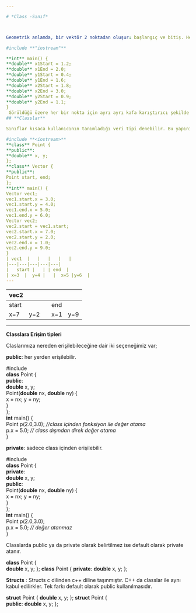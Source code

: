 ```yaml
---

# *Class -Sınıf*



Geometrik anlamda, bir vektör 2 noktadan oluşur: başlangıç ve bitiş. Her bir noktanın kendisine ait x ve y değerleri vardır. Eğer başlangıç ve bitiş olmak üzere iki vektör tanımlarsak toplamda 4 değişkene ihtiyacımız olur. Aşağıda ki örnek kodda iki vektörün tanımı yapılmıştır.

#include **"iostream"**  

**int** main() {  
**double** x1Start = 1.2;  
**double** x1End = 2.0;  
**double** y1Start = 0.4;  
**double** y1End = 1.6;   
**double** x2Start = 1.8;  
**double** x2End = 3.0;  
**double** y2Start = 0.9;  
**double** y2End = 1.1;   
}
 Görüldüğü üzere her bir nokta için ayrı ayrı kafa karıştırıcı şekilde tanımlamalar yapılmaktadır. Programcılar bunu kolaylaştırmak için **classları** yarattılar. Şimdi classların ne olduğunu öğrenelim ve aynı vektör tanımlamalarının class versiyonunu görelim.   
## **Classlar**

Sınıflar kısaca kullanıcının tanımladığı veri tipi denebilir. Bu yapının içinde veriler ve fonksiyonlar birlikte bulunabilir. Sınıflar, nesnelerin modeli diğer bir deyişle şablonudur. Programda bir kez sınıf yazılıp şablon oluşturulduktan sonra o sınıftan gerektiği kadar nesne yaratılabilir. 

#include **<iostream>**  
**class** Point {  
**public**:  
**double** x, y;  
};  
**class** Vector {  
**public**:  
Point start, end;  
};  
**int** main() {  
Vector vec1;  
vec1.start.x = 3.0;  
vec1.start.y = 4.0;  
vec1.end.x = 5.0;  
vec1.end.y = 6.0;  
Vector vec2;  
vec2.start = vec1.start;  
vec2.start.x = 7.0;
vec2.start.y = 2.0;  
vec2.end.x = 1.0;  
vec2.end.y = 9.0;  
}
| vec1  |   |   |   |   |
|---|---|---|---|---|
|   start |   | | end  |
| x=3  |  y=4 |   |  x=5 |y=6  |
---
```

| vec2  |   |   |   |   |
|---|---|---|---|---|
|   start |   | | end  |
| x=7  |  y=2 |   |  x=1 |y=9 |



---
**Classlara Erişim tipleri**

Claslarımıza nereden erişilebileceğine dair iki seçeneğimiz var;

**public**: her yerden erişilebilir.

#include **<iostream>**  
**class** Point {  
**public**:  
**double** x, y;  
Point(**double** nx, **double** ny) {  
x = nx; y = ny;  
}  
};  
**int** main() {  
Point p(2.0,3.0); _//class içinden fonksiyon ile değer atama_  
p.x = 5.0; _// class dışından direk değer atama_  
}

**private**: sadece class içinden erişilebilir.

#include **<iostream>**  
**class** Point {  
**private**:  
**double** x, y;  
**public**:  
Point(**double** nx, **double** ny) {  
x = nx; y = ny;  
}  
};  
**int** main() {  
Point p(2.0,3.0);  
p.x = 5.0;  _// değer atanmaz_  
}

Classlarda public ya da private olarak belirtilmez ise default olarak private atanır.

**class** Point {  
**double** x, y; 
}; 
**class** Point { 
 **private**: 
 **double** x, y;
};

**Structs** : Structs c dilinden c++ diline taşınmıştır. C++ da classlar ile aynı kabul edilirkler. Tek farkı default olarak public kullanılmasıdır.

**struct** Point { 
**double** x, y; 
};
**struct** Point {  
**public**:
 **double** x, y;
};
```